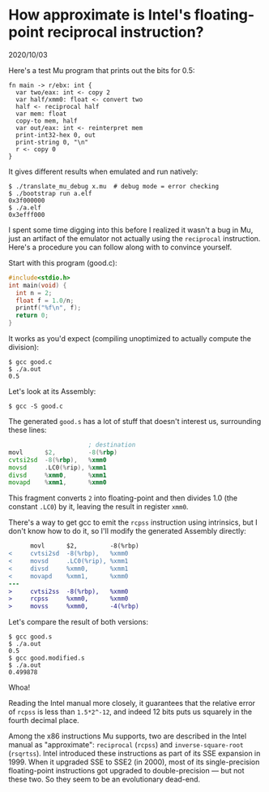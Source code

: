 # How approximate is Intel's floating-point reciprocal instruction?

2020/10/03

Here's a test Mu program that prints out the bits for 0.5:

  ```
  fn main -> r/ebx: int {
    var two/eax: int <- copy 2
    var half/xmm0: float <- convert two
    half <- reciprocal half
    var mem: float
    copy-to mem, half
    var out/eax: int <- reinterpret mem
    print-int32-hex 0, out
    print-string 0, "\n"
    r <- copy 0
  }
  ```

It gives different results when emulated and run natively:

  ```
  $ ./translate_mu_debug x.mu  # debug mode = error checking
  $ ./bootstrap run a.elf
  0x3f000000
  $ ./a.elf
  0x3efff000
  ```

I spent some time digging into this before I realized it wasn't a bug in Mu,
just an artifact of the emulator not actually using the `reciprocal` instruction.
Here's a procedure you can follow along with to convince yourself.

Start with this program (good.c):

  ```c
  #include<stdio.h>
  int main(void) {
    int n = 2;
    float f = 1.0/n;
    printf("%f\n", f);
    return 0;
  }
  ```

It works as you'd expect (compiling unoptimized to actually compute the
division):

  ```
  $ gcc good.c
  $ ./a.out
  0.5
  ```

Let's look at its Assembly:

  ```
  $ gcc -S good.c
  ```

The generated `good.s` has a lot of stuff that doesn't interest us, surrounding
these lines:

  ```asm
                        ; destination
  movl      $2,         -8(%rbp)
  cvtsi2sd  -8(%rbp),   %xmm0
  movsd     .LC0(%rip), %xmm1
  divsd     %xmm0,      %xmm1
  movapd    %xmm1,      %xmm0
  ```

This fragment converts `2` into floating-point and then divides 1.0 (the
constant `.LC0`) by it, leaving the result in register `xmm0`.

There's a way to get gcc to emit the `rcpss` instruction using intrinsics, but
I don't know how to do it, so I'll modify the generated Assembly directly:

  ```diff
        movl      $2,         -8(%rbp)
  <     cvtsi2sd  -8(%rbp),   %xmm0
  <     movsd     .LC0(%rip), %xmm1
  <     divsd     %xmm0,      %xmm1
  <     movapd    %xmm1,      %xmm0
  ---
  >     cvtsi2ss  -8(%rbp),   %xmm0
  >     rcpss     %xmm0,      %xmm0
  >     movss     %xmm0,      -4(%rbp)
  ```

Let's compare the result of both versions:

  ```
  $ gcc good.s
  $ ./a.out
  0.5
  $ gcc good.modified.s
  $ ./a.out
  0.499878
  ```

Whoa!

Reading the Intel manual more closely, it guarantees that the relative error
of `rcpss` is less than `1.5*2^-12`, and indeed 12 bits puts us squarely in
the fourth decimal place.

Among the x86 instructions Mu supports, two are described in the Intel manual
as "approximate": `reciprocal` (`rcpss`) and `inverse-square-root` (`rsqrtss`).
Intel introduced these instructions as part of its SSE expansion in 1999. When
it upgraded SSE to SSE2 (in 2000), most of its single-precision floating-point
instructions got upgraded to double-precision &mdash; but not these two. So
they seem to be an evolutionary dead-end.
